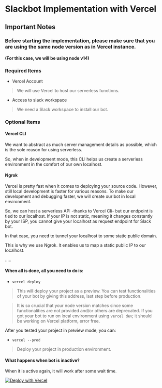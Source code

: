 # Slackbot Implementation with Vercel

## Important Notes
### Before starting the implementation, please make sure that you are using the same node version as in Vercel instance.
#### (For this case, we will be using node v14)

### Required Items
* Vercel Account
> We will use Vercel to host our serverless functions.

* Access to slack workspace
> We need a Slack workspace to install our bot.

### Optional Items
#### Vercel CLI
We want to abstract as much server management details as possible, which is the sole reason for using serverless.

So, when in development mode, this CLI helps us create a serverless environment in the comfort of our own localhost.


#### Ngrok
Vercel is pretty fast when it comes to deploying your source code.
However, still local development is faster for various reasons. To make our development and debugging faster, we will create our bot in local environment.

So, we can host a serverless API -thanks to Vercel Cli- but our endpoint is tied to our localhost. If your IP is not static, meaning it changes constantly by your ISP, you cannot give your localhost as request endpoint for Slack bot. 

In that case, you need to tunnel your localhost to some static public domain.

This is why we use Ngrok. It enables us to map a static public IP to our localhost.





.....




#### When all is done, all you need to do is:
- `vercel deploy`

>   This will deploy your project as a preview. You can test functionalities of your bot by giving this address, last step before production.

> It is so crucial that your node version matches since some functionalities are not provided and/or others are deprecated. If you got your bot to run on local environment using `vercel dev`; it should be working on Vercel platform, error free.

After you tested your project in preview mode, you can:
- `vercel --prod`
> Deploy your project in production environment.





#### What happens when bot is inactive?
When it is active again, it will work after some wait time.

[![Deploy with Vercel](https://vercel.com/button)](https://vercel.com/new/clone?repository-url=https%3A%2F%2Fgithub.com%2Fburak-upstash%2Fslackbot-management-api&env=SLACK_BOT_TOKEN,SLACK_SIGNING_SECRET&project-name=vercel-slackbot)